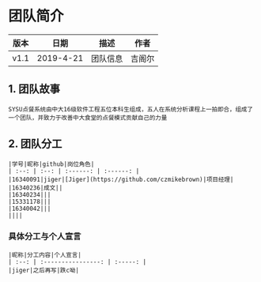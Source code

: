 # 团队简介

| 版本 |   日期    |     描述     |    作者    |
| :--: | :-------: | :----------: | :--------: |
| v1.1 | 2019-4-21 | 团队信息 | 吉阁尔 |

## 1. 团队故事
    SYSU点餐系统由中大16级软件工程五位本科生组成，五人在系统分析课程上一拍即合，组成了一个团队，并致力于改善中大食堂的点餐模式贡献自己的力量
## 2. 团队分工
    |学号|昵称|github|岗位角色|
    | :--: | :--: | :------: | :------: |
    |16340091|jiger|[Jiger](https://github.com/czmikebrown)|项目经理|
    |16340236|成文||
    |16340234|||
    |15331178|||
    |16340042|||
    ||||
### 具体分工与个人宣言
    |昵称|分工内容|个人宣言|
    | :--: | :----------------: | :-----: |
    |jiger|之后再写|跌c呦|

